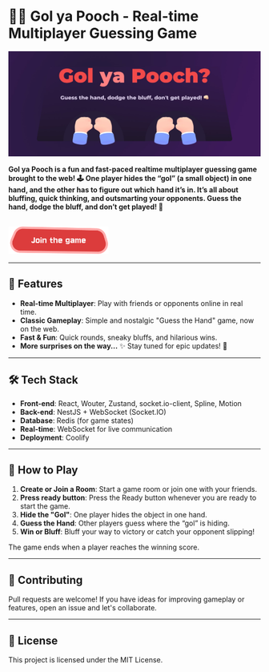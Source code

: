# 👊🏻 **Gol ya Pooch** - Real-time Multiplayer Guessing Game

<img src=".github/banner.jpg" alt="Gol ya Pooch Banner" />

**Gol ya Pooch is a fun and fast-paced realtime multiplayer guessing game brought to the web! 🕹️ One player hides the “gol” (a small object) in one hand, and the other has to figure out which hand it’s in. It’s all about bluffing, quick thinking, and outsmarting your opponents. Guess the hand, dodge the bluff, and don’t get played! 🎯**

<br />

<a href="https://gol-ya-pooch.apps.omid.toys" target="_blank">
  <img src=".github/join-game-btn.png" alt="Join Game" width="200" />
</a>

---

## 🚀 **Features**

- **Real-time Multiplayer**: Play with friends or opponents online in real time.
- **Classic Gameplay**: Simple and nostalgic "Guess the Hand" game, now on the web.
- **Fast & Fun**: Quick rounds, sneaky bluffs, and hilarious wins.
- **More surprises on the way...** ✨ Stay tuned for epic updates! 🚀

---

## 🛠️ **Tech Stack**

- **Front-end**: React, Wouter, Zustand, socket.io-client, Spline, Motion
- **Back-end**: NestJS + WebSocket (Socket.IO)
- **Database**: Redis (for game states)
- **Real-time**: WebSocket for live communication
- **Deployment**: Coolify  

---

## 🎲 **How to Play**

1. **Create or Join a Room**: Start a game room or join one with your friends.
2. **Press ready button**: Press the Ready button whenever you are ready to start the game.
3. **Hide the "Gol"**: One player hides the object in one hand.
4. **Guess the Hand**: Other players guess where the “gol” is hiding.
5. **Win or Bluff**: Bluff your way to victory or catch your opponent slipping!

The game ends when a player reaches the winning score.  

---

## 🤝 **Contributing**

Pull requests are welcome! If you have ideas for improving gameplay or features, open an issue and let's collaborate.

---

## 📜 **License**

This project is licensed under the MIT License.

